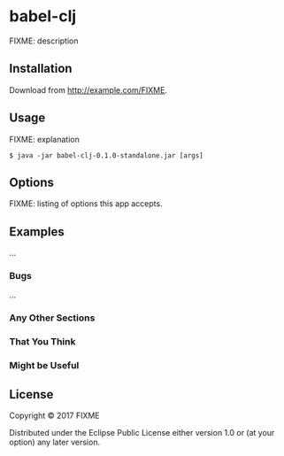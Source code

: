 # babel-clj

FIXME: description

## Installation

Download from http://example.com/FIXME.

## Usage

FIXME: explanation

    $ java -jar babel-clj-0.1.0-standalone.jar [args]

## Options

FIXME: listing of options this app accepts.

## Examples

...

### Bugs

...

### Any Other Sections
### That You Think
### Might be Useful

## License

Copyright © 2017 FIXME

Distributed under the Eclipse Public License either version 1.0 or (at
your option) any later version.
